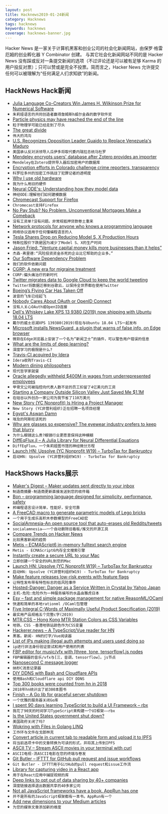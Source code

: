 ```yaml
---
layout: post
title: Hacknews2019-01-24新闻
category: Hacknews
tags: hacknews
keywords: hacknews
coverage: hacknews-banner.jpg
---
```


Hacker News 是一家关于计算机黑客和创业公司的社会化新闻网站，由保罗·格雷厄姆的创业孵化器 Y Combinator 创建。
与其它社会化新闻网站不同的是 Hacker News 没有踩或反对一条提交新闻的选项（不过评论还是可以被有足够 Karma 的用户投反对票）；只可以赞或是完全不投票。简而言之，Hacker News 允许提交任何可以被理解为“任何满足人们求知欲”的新闻。

## HackNews Hack新闻


- [Julia Language Co-Creators Win James H. Wilkinson Prize for Numerical Software](https://sinews.siam.org/Details-Page/january-prize-spotlight-jeff-bezanson-steven-l-brunton-jack-dongarra-stefan-karpinski-and-viral-b-shah)
- `朱莉娅语言的共同创造者赢得詹姆斯h威尔金森的数字软件奖`
- [Particle physics may have reached the end of the line](http://backreaction.blogspot.com/2019/01/particle-physics-may-have-reached-end.html?m=1)
- `粒子物理学可能已经走到了尽头`
- [The great divide](https://css-tricks.com/the-great-divide/)
- `伟大的鸿沟`
- [U.S. Recognizes Opposition Leader Guaido to Replace Venezuela&#39;s Maduro](https://text.npr.org/s.php?sId=687643405)
- `美国承认反对派领导人瓜伊多将取代委内瑞拉总统马杜罗`
- [Mendeley encrypts users&#39; database after Zotero provides an importer](https://www.zotero.org/support/kb/mendeley_import)
- `Mendeley在Zotero提供导入器后加密用户的数据库`
- [Encryption efforts in Colorado challenge crime reporters, transparency](https://www.cjr.org/united_states_project/police-scanner-encryption.php)
- `科罗拉多州的加密工作挑战了犯罪记者的透明度`
- [Why I use old hardware](https://drewdevault.com/2019/01/23/Why-I-use-old-hardware.html?)
- `我为什么用旧的硬件`
- [Neural ODE&#39;s: Understanding how they model data](https://jontysinai.github.io/jekyll/update/2019/01/18/understanding-neural-odes.html)
- `神经ODE:理解他们如何建模数据`
- [Chromecast Support for Firefox](https://hensm.github.io/fx_cast/)
- `Chromecast支持Firefox`
- [No Pay Stub? No Problem. Unconventional Mortgages Make a Comeback](https://www.wsj.com/articles/no-pay-stub-no-problem-unconventional-mortgages-make-a-comeback-11548239400)
- `没有工资单?没有问题。非常规抵押贷款卷土重来`
- [Network protocols for anyone who knows a programming language](https://www.destroyallsoftware.com/compendium/network-protocols?share_key=97d3ba4c24d21147)
- `网络协议适用于任何懂编程语言的人`
- [Tesla Shares Drop on Reducing Model S, X Production Hours](https://www.bloomberg.com/news/articles/2019-01-23/tesla-reduces-model-s-model-x-production-hours-shares-drop)
- `特斯拉股价下跌是因为减少了Model S、X的生产时间`
- [Jason Fried: “Venture capital money kills more businesses than it helps”](https://www.recode.net/2019/1/23/18193685/venture-capital-money-kills-more-businesses-than-it-helps-says-basecamp-ceo-jason-fried)
- `杰森·弗里德:“风险投资资金杀死的企业比它帮助的企业多。”`
- [Our Software Dependency Problem](https://research.swtch.com/deps)
- `我们的软件依赖问题`
- [CGRP: A new era for migraine treatment](https://www.health.harvard.edu/blog/cgrp-new-era-migraine-treatment-2018030513315)
- `CGRP:偏头痛治疗的新时代`
- [Twitter migrates data to Google Cloud to keep the world tweeting](https://cloud.google.com/twitter/)
- `Twitter将数据迁移到谷歌云，以保持全世界都在使用Twitter`
- [Boeing’s Flying Car Has Taken Off](https://www.bloomberg.com/news/articles/2019-01-23/boeing-s-flying-car-takes-off-to-show-a-glimpse-of-the-future)
- `波音的飞车已经起飞`
- [Nobody Cares About OAuth or OpenID Connect](https://developer.okta.com/blog/2019/01/23/nobody-cares-about-oauth-or-openid-connect)
- `没有人关心OAuth或OpenID连接`
- [Dell&#39;s Whiskey Lake XPS 13 9380 (2019) now shipping with Ubuntu 18.04 LTS](https://bartongeorge.io/2019/01/23/the-new-dell-xps-13-developer-edition-now-available-in-the-us-europe-and-canada/)
- `戴尔的威士忌湖XPS 139380(2019)现在与Ubuntu 18.04 LTS一起发布`
- [Microsoft installs NewsGuard, a plugin that warns of false info, on Edge browser](http://www.engadget.com/2019/01/23/microsoft-edge-mobile-fake-news/)
- `微软在Edge浏览器上安装了一个名为“新闻卫士”的插件，可以警告用户错误的信息`
- [What are the limits of deep learning?](https://www.pnas.org/content/116/4/1074)
- `深度学习的极限是什么?`
- [Travis-CI acquired by Idera](https://blog.travis-ci.com/2019-01-23-travis-ci-joins-idera-inc)
- `Idera收购Travis-CI`
- [Modern dining philosophers](http://lucteo.ro/2018/12/28/modern-dining-philosophers/)
- `现代哲学家就餐`
- [Oracle allegedly withheld $400M in wages from underrepresented employees](https://techcrunch.com/2019/01/22/oracle-discrimination-400-million/)
- `甲骨文公司被指控向代表人数不足的员工扣留了4亿美元的工资`
- [Starting a Company Outside Silicon Valley Just Saved Me $1.1M](https://blog.getcrossbeam.com/vc-arbitrage)
- `在硅谷以外创办一家公司为我节省了110万美元`
- [New Story (YC Nonprofit) Is Hiring a Project Manager](https://newstorycharity.org/careers/pm)
- `New Story (YC非营利组织)正在招聘一名项目经理`
- [Egypt&#39;s Aswan Damn](https://unintendedconsequenc.es/egypts-aswan-damn/)
- `埃及的阿斯旺该死的`
- [Why are glasses so expensive? The eyewear industry prefers to keep that blurry](https://www.latimes.com/business/lazarus/la-fi-lazarus-why-are-eyeglasses-so-expensive-20190122-story.html#nws=mcnewsletter)
- `为什么眼镜这么贵?眼镜行业更愿意保持这种模糊`
- [DiffEqFlux.jl – A Julia Library for Neural Differential Equations](https://julialang.org/blog/2019/01/fluxdiffeq)
- `DiffEqFlux。一个朱莉娅图书馆的神经微分方程`
- [Launch HN: Upsolve (YC Nonprofit W19) – TurboTax for Bankruptcy](item?id=18980861)
- `启动HN: Upsolve (YC非营利组织W19) - TurboTax for Bankruptcy`


## HackShows Hacks展示

- [ Maker&#39;s Digest – Maker updates sent directly to your inbox](http://www.makersdigest.xyz/)
- `制造商摘要-制造商更新直接发送到您的收件箱`
- [ Bon – programming language designed for simplicity, performance, safety](https://github.com/FBMachine/bon)
- `邦编程语言设计简单，性能好，安全可靠`
- [ A FreeCAD macro to generate parametric models of Lego bricks](https://github.com/vectronic/freecad-legify-macros)
- `一个用于生成乐高积木参数模型的FreeCAD宏`
- [ SocialAmnesia-An open source tool that auto-erases old Reddits/tweets](https://github.com/Nick-Gottschlich/Social-Amnesia)
- `socialamnesia——一个自动删除旧看板/推文的开源工具`
- [ Compare Trends on Hacker News](https://hnprofile.com/compare?search=AWS,GCP%20|%20Google%20Cloud,Azure)
- `比较黑客新闻的趋势`
- [ Metis – ECMAScript6 in-memory fulltext search engine](https://github.com/MKCG/metis)
- `Metis - ECMAScript6内存全文搜索引擎`
- [ Instantly create a secure URL to your Mac](https://emporter.app)
- `立即创建一个安全的URL到您的Mac`
- [Launch HN: Upsolve (YC Nonprofit W19) – TurboTax for Bankruptcy](https://news.ycombinator.com/item?id=18980861)
- `启动HN: Upsolve (YC非营利组织W19) - TurboTax for Bankruptcy`
- [ Make feature releases low-risk events with feature flags](https://www.featuremonitor.com)
- `让特性发布带有特性标志的低风险事件`
- [ Hosted-Danger: Danger as a Service Written in Crystal by Yahoo Japan](https://github.com/yahoojapan/hosted-danger)
- `主机-危险:危险作为一种服务编写的水晶由雅虎日本`
- [ Esy – fast and simple package management for native ReasonML/OCaml](https://esy.sh)
- `快速和简单的本地rationml /OCaml包管理`
- [ Five Integral C-Words of Maximally Useful Product Specification (2019)](https://endian.io/theory/adject-clarity-five-integral-c-words-of-maximally-useful-product-specification-for-teams/)
- `最实用产品规格五个完整c字(2019)`
- [ MTR.CSS – Hong Kong MTR Station Colors as CSS Variables](https://metrocolor.live?bug_fixed)
- `地铁。CSS -香港地铁站颜色作为CSS变量`
- [ Hackerer.news – A TypeScript/Vue reader for HN](https://hackerer.news)
- `黑客。新闻- HN的打字/Vue阅读器`
- [ List of IPs making illegal auth attempts and users used doing so](https://github.com/ctrlaltdev/illegal-auth-attempts/)
- `ip进行非法身份验证尝试和用户使用的列表`
- [ FBP editor for music/vfx with [three, tone, tensorflow].js nodes](https://kousun12.github.io/eternal/)
- `FBP编辑器的音乐/vfx与[三，音调，tensorflow]。js节点`
- [ Nanosecond C message logger](https://news.ycombinator.com/item?id=18954890)
- `纳秒C消息记录器`
- [ DIY DDNS with Bash and Cloudflare APIs](https://github.com/ctrlaltdev/DIYDDNS)
- `使用Bash和Cloudflare api DIY DDNS`
- [ Top 300 books were counted from hn in 2018](https://live.godiscourse.com/topics/bfe42101-a1df-4ac8-b656-c287a9c434cb)
- `2018年hn统计出了前300本图书`
- [ Finish – A Go lib for graceful server shutdown](https://github.com/pseidemann/finish)
- `一个优雅的服务器关闭Go库`
- [ I spent 90 days learning TypeScript to build a UI Framework – rbx](https://medium.com/@dfee/introducing-rbx-8bd358197b)
- `我花了90天的时间学习TypeScript来构建一个UI框架——rbx`
- [ Is the United States government shut down?](http://istheunitedstatesgovernmentshutdown.com/)
- `美国政府关闭了吗?`
- [ Wokring with Files in Golang LINQ](https://github.com/nukata/linq-in-go/blob/master/README.md)
- `工作环与文件在戈郎林克`
- [ Convert article in current tab to readable form and upload it to IPFS](https://addons.mozilla.org/en-US/firefox/addon/2read/)
- `将当前选项卡中的文章转换为可读的形式，并将其上传到IPFS`
- [ ASCII TV – Stream ASCII movies in your terminal with curl](https://github.com/martinraison/ascii-tv)
- `ASCII电视-流ASCII电影在您的终端与卷发`
- [ Git Butler – IFTTT for GitHub pull request and issue workflows](https://www.gitbutler.com/)
- `Git Butler - IFTTT用于GitHub的pull request和issue工作流`
- [ Library for capturing video in a React app](https://github.com/trambarhq/relaks-media-capture-example/blob/master/README.md)
- `用于在React应用中捕捉视频的库`
- [ Deep links to opt out of data sharing by 40&#43; companies](http://simpleoptout.com/)
- `深度链接选择退出数据共享的40多家公司`
- [ Not all JavaScript frameworks have a book. AppRun has one](https://www.amazon.com/Practical-Application-Development-AppRun-High-Performance/dp/1484240685)
- `并不是所有的JavaScript框架都有一本书。AppRun有一个`
- [ Add new dimensions to your Medium articles](https://medium.com/collectchat/making-medium-truly-conversational-35e714dc7c0)
- `为您的媒体文章添加新的维度`


